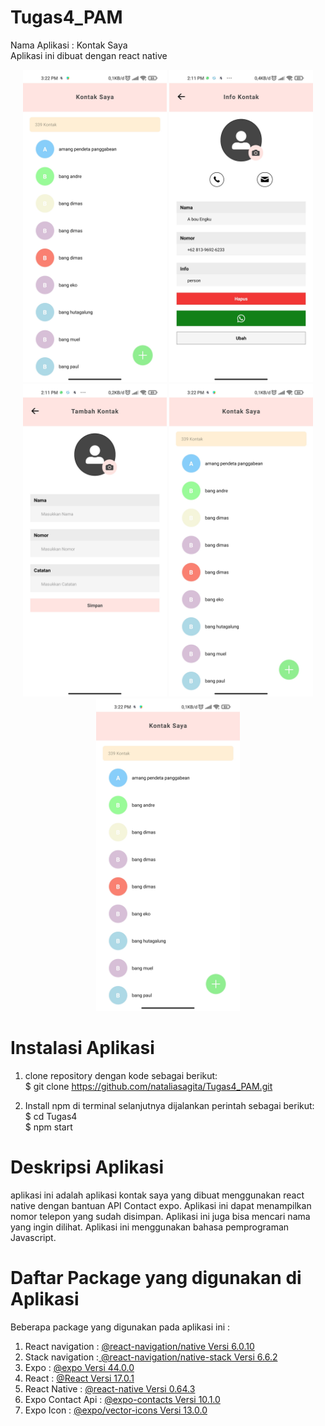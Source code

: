 # Tugas4_PAM
Nama Aplikasi : Kontak Saya <br>
Aplikasi ini dibuat dengan react native

<div align="center">
  <img widht="300px" height="500px" src="gambar_aplikasi/menukontak.jpg"/>
  <img widht="300px" height="500px" src="gambar_aplikasi/infokontak.jpg"/>
  <img widht="300px" height="500px" src="gambar_aplikasi/tambahkontak.jpg"/>
  <img widht="300px" height="500px" src="gambar_aplikasi/menukontak.jpg"/>
  <img widht="300px" height="500px" src="gambar_aplikasi/menukontak.jpg"/>
</div>

# Instalasi Aplikasi
1. clone repository dengan kode sebagai berikut: <br>
    $ git clone https://github.com/nataliasagita/Tugas4_PAM.git
    
2. Install npm di terminal selanjutnya dijalankan perintah sebagai berikut: <br>
    $ cd Tugas4 <br>
    $ npm start
    
# Deskripsi Aplikasi
aplikasi ini adalah aplikasi kontak saya yang dibuat menggunakan react native dengan bantuan API Contact expo. Aplikasi ini dapat menampilkan nomor telepon yang sudah disimpan. Aplikasi ini juga bisa mencari nama yang ingin dilihat. Aplikasi ini menggunakan bahasa pemprograman Javascript.

# Daftar Package yang digunakan di Aplikasi
Beberapa package yang digunakan pada aplikasi ini :

1. React navigation : <a href="https://reactnavigation.org/"> @react-navigation/native Versi 6.0.10 </a>
2. Stack navigation :<a href="https://reactnavigation.org/docs/hello-react-navigation/"> @react-navigation/native-stack Versi 6.6.2 </a>
3. Expo : <a href="https://docs.expo.dev/"> @expo Versi 44.0.0 </a>
4. React : <a href="https://reactjs.org/"> @React Versi 17.0.1 </a>
5. React Native : <a href="https://reactnative.dev/">  @react-native Versi 0.64.3 </a>
6. Expo Contact Api : <a href="https://docs.expo.dev/versions/v44.0.0/sdk/contacts/"> @expo-contacts Versi 10.1.0 </a>
7. Expo Icon : <a href="https://icons.expo.fyi/"> @expo/vector-icons Versi 13.0.0 </a>
